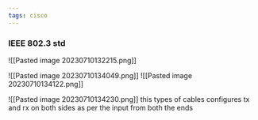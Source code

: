```yaml
---
tags: cisco
---
```


### IEEE 802.3 std
![[Pasted image 20230710132215.png]]

![[Pasted image 20230710134049.png]]
![[Pasted image 20230710134122.png]]


![[Pasted image 20230710134230.png]]
this types of cables configures tx and rx on both sides as per the input from both the ends